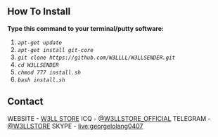 <!-- HOW TO -->
## How To Install

**Type this command to your terminal/putty software:**

1) _`apt-get update`_
2) _`apt-get install git-core`_
3) _`git clone https://github.com/W3LLLL/W3LLSENDER.git`_
4) _`cd W3LLSENDER`_
5) _`chmod 777 install.sh`_
6) _`bash install.sh`_

<!-- CONTACT -->

## Contact

WEBSITE - [W3LL STORE](https://w3ll.store)
ICQ - [@W3LLSTORE_OFFICIAL](#)
TELEGRAM - [@W3LLSTORE](https://t.me/W3LLSTORE)
SKYPE - [live:georgelolang0407](#)
